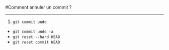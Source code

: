 #Comment annuler un commit ?

---


1. `git commit undo`
- `git commit undo -a`
- `git reset --hard HEAD`
- `git reset commit HEAD`





